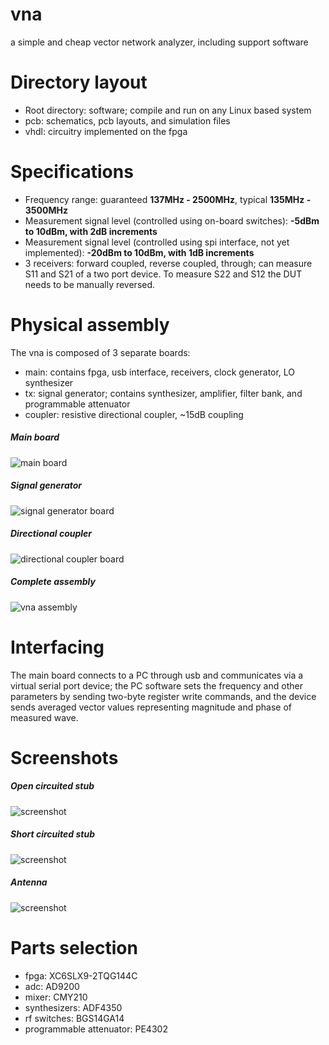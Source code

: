# vna
a simple and cheap vector network analyzer, including support software

# Directory layout
* Root directory: software; compile and run on any Linux based system
* pcb: schematics, pcb layouts, and simulation files
* vhdl: circuitry implemented on the fpga

# Specifications
* Frequency range: guaranteed **137MHz - 2500MHz**, typical **135MHz - 3500MHz**
* Measurement signal level (controlled using on-board switches): **-5dBm to 10dBm, with 2dB increments**
* Measurement signal level (controlled using spi interface, not yet implemented): **-20dBm to 10dBm, with 1dB increments**
* 3 receivers: forward coupled, reverse coupled, through; can measure S11 and S21 of a two port device. To measure S22 and S12 the DUT needs to be manually reversed.
# Physical assembly
The vna is composed of 3 separate boards:
* main: contains fpga, usb interface, receivers, clock generator, LO synthesizer
* tx: signal generator; contains synthesizer, amplifier, filter bank, and programmable attenuator
* coupler: resistive directional coupler, ~15dB coupling

##### Main board

![main board](https://github.com/xaxaxa/vna/blob/master/pictures/main_top.png?raw=true)


##### Signal generator

![signal generator board](https://github.com/xaxaxa/vna/blob/master/pictures/tx_top.png?raw=true)


##### Directional coupler

![directional coupler board](https://github.com/xaxaxa/vna/blob/master/pictures/coupler_top.png?raw=true)


##### Complete assembly

![vna assembly](https://raw.githubusercontent.com/xaxaxa/vna/master/pictures/all.jpg)


# Interfacing
The main board connects to a PC through usb and communicates via a virtual serial port device; the PC software sets the frequency and other parameters by sending two-byte register write commands, and the device sends averaged vector values representing magnitude and phase of measured wave.

# Screenshots

##### Open circuited stub

![screenshot](https://github.com/xaxaxa/vna/blob/master/pictures/screenshot_open_stub.png?raw=true)


##### Short circuited stub

![screenshot](https://github.com/xaxaxa/vna/blob/master/pictures/screenshot_shorted_stub.png?raw=true)


##### Antenna

![screenshot](https://github.com/xaxaxa/vna/blob/master/pictures/screenshot_antenna.png?raw=true)


# Parts selection
* fpga: XC6SLX9-2TQG144C 
* adc: AD9200
* mixer: CMY210
* synthesizers: ADF4350
* rf switches: BGS14GA14
* programmable attenuator: PE4302
